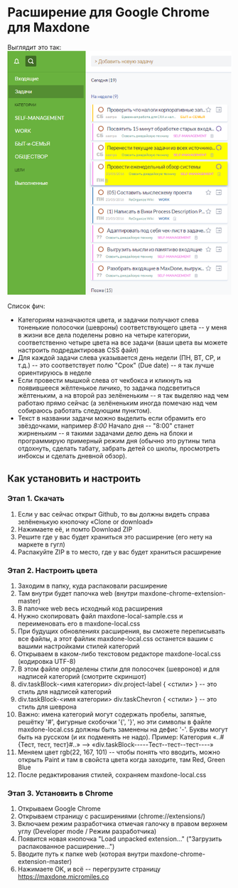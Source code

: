 # Расширение для Google Chrome для Maxdone

Выглядит это так:
![Screenshot](https://raw.githubusercontent.com/alatyshau/maxdone-chrome-extension/master/web/screenshot.png "Screenshot")

Список фич:
* Категориям назначаются цвета, и задачки получают слева тоненькие полосочки (шевроны) соответствующего цвета -- у меня в жизни все дела поделены ровно на четыре категории, соответственно четыре цвета на все задачи (ваши цвета вы можете настроить подредактировав CSS файл)
* Для каждой задачи слева указывается день недели (ПН, ВТ, СР, и т.д.) -- это соответствует полю "Срок" (Due date) -- я так лучше ориентируюсь в неделе
* Если провести мышкой слева от чекбокса и кликнуть на появившееся жёлтенькое личико, то задачка подсветиться жёлтеньким, а на второй раз зелёненьким -- я так выделяю над чем работаю прямо сейчас (а зелёненьким иногда помечаю над чем собираюсь работать следующим пунктом).
* Текст в названии задачи можно выделить если обрамить его звёздочками, например *8:00* Начало дня -- "8:00" станет жирненьким -- я такими задачами делю день на блоки и программирую примерный режим дня (обычно это рутины типа отдохнуть, сделать табату, забрать детей со школы, просмотреть инбоксы и сделать дневной обзор).
 
## Как установить и настроить
### Этап 1. Скачать
1. Если у вас сейчас открыт Github, то вы должны видеть справа зелёненькую кнопочку «Clone or download»
2. Нажимаете её, и помто Download ZIP
3. Решите где у вас будет храниться это расширение (его нету на маркете в гугл)
4. Распакуйте ZIP в то место, где у вас будет храниться расширение

### Этап 2. Настроить цвета
1. Заходим в папку, куда распаковали расширение
2. Там внутри будет папочка web (внутри maxdone-chrome-extension-master)
3. В папочке web весь исходный код расширения
4. Нужно скопировать файл maxdone-local-sample.css и переименовать его в maxdone-local.css
5. При будущих обновлениях расширения, вы сможете переписывать все файлы, а этот файлик maxdone-local.css останется вашим с вашими настройками стилей категорий
6. Открываем в каком-либо текстовом редакторе maxdone-local.css (кодировка UTF-8)
7. В этом файле определены стили для полосочек (шевронов) и для надписей категорий (смотрите скриншот)
8. div.taskBlock-<имя категории> div.project-label { <стили> } -- это стиль для надписей категорий 
9. div.taskBlock-<имя категории> div.taskChevron { <стили> } -- это стиль для шеврона
10. Важно: имена категорий могут содержать пробелы, запятые, решётку '#', фигурные скобочки '{', '}', но эти символы в файле maxdone-local.css должны быть заменены на дефис '-'. Буквы могут быть на русском (и их подменять не надо). Пример: Категория «..#{Тест, тест, тест}#..» --> «div.taskBlock-----Тест--тест--тест----»
11. Меняем цвет rgb(22, 167, 101) -- чтобы понять что вводить, можно открыть Paint и там в свойста цвета когда заходите, там Red, Green Blue
12. После редактирования стилей, сохраняем maxdone-local.css

### Этап 3. Установить в Chrome
1. Открываем Google Chrome
2. Открываем страницу с расширениями (chrome://extensions/)
3. Включаем режим разработчика отмечая галочку в правом верхнем углу (Developer mode / Режим разработчика)
4. Появится новая кнопочка "Load unpacked extension..." ("Загрузить распакованное расширение...")
5. Вводите путь к папке web (которая внутри maxdone-chrome-extension-master)
6. Нажимаете OK, и всё -- перегрузите страницу https://maxdone.micromiles.co
